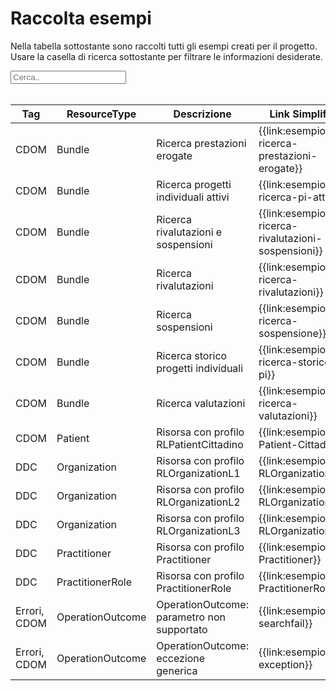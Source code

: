 <html>
  <head>
    <script src="https://ajax.googleapis.com/ajax/libs/jquery/3.6.0/jquery.min.js"></script>
    <script>
      $(document).ready(function () {
        $("#myInput").on("keyup", function () {
          var value = $(this).val().toLowerCase();
          $("#myTable tr").filter(function () {
            $(this).toggle($(this).text().toLowerCase().indexOf(value) > -1);
          });
        });
      });
    </script>
  </head>
  <body>
    <h1>Raccolta esempi</h1>
    <div>
      <p>
        Nella tabella sottostante sono raccolti tutti gli esempi creati per il progetto.
        <br />
        Usare la casella di ricerca sottostante per filtrare le informazioni
        desiderate.
      </p>
      <input id="myInput" type="text" placeholder="Cerca.." />
    </div>
    <br/>
    <table>
      <thead>
        <tr>
          <th>Tag</th>
          <th>ResourceType</th>
          <th>Descrizione</th>
          <th>Link Simplifier</th>
        </tr>
      </thead>
      <tbody id="myTable">
        <tr>
          <td>CDOM</td>
          <td>Bundle</td>
          <td>Ricerca prestazioni erogate</td>
          <td>{{link:esempio-ricerca-prestazioni-erogate}}</td>
        </tr>
        <tr>
          <td>CDOM</td>
          <td>Bundle</td>
          <td>Ricerca progetti individuali attivi</td>
          <td>{{link:esempio-ricerca-pi-attivi}}</td>
        </tr>
        <tr>
          <td>CDOM</td>
          <td>Bundle</td>
          <td>Ricerca rivalutazioni e sospensioni</td>
          <td>{{link:esempio-ricerca-rivalutazioni-sospensioni}}</td>
        </tr>
        <tr>
          <td>CDOM</td>
          <td>Bundle</td>
          <td>Ricerca rivalutazioni</td>
          <td>{{link:esempio-ricerca-rivalutazioni}}</td>
        </tr>
        <tr>
          <td>CDOM</td>
          <td>Bundle</td>
          <td>Ricerca sospensioni</td>
          <td>{{link:esempio-ricerca-sospensione}}</td>
        </tr>
        <tr>
          <td>CDOM</td>
          <td>Bundle</td>
          <td>Ricerca storico progetti individuali</td>
          <td>{{link:esempio-ricerca-storico-pi}}</td>
        </tr>
        <tr>
          <td>CDOM</td>
          <td>Bundle</td>
          <td>Ricerca valutazioni</td>
          <td>{{link:esempio-ricerca-valutazioni}}</td>
        </tr>
        <tr>
          <td>CDOM</td>
          <td>Patient</td>
          <td>Risorsa con profilo RLPatientCittadino</td>
          <td>{{link:esempio-Patient-Cittadino}}</td>
        </tr>
        <tr>
          <td>DDC</td>
          <td>Organization</td>
          <td>Risorsa con profilo RLOrganizationL1</td>
          <td>{{link:esempio-RLOrganizationL1}}</td>
        </tr>
        <tr>
          <td>DDC</td>
          <td>Organization</td>
          <td>Risorsa con profilo RLOrganizationL2</td>
          <td>{{link:esempio-RLOrganizationL2}}</td>
        </tr>
        <tr>
          <td>DDC</td>
          <td>Organization</td>
          <td>Risorsa con profilo RLOrganizationL3</td>
          <td>{{link:esempio-RLOrganizationL3}}</td>
        </tr>
        <tr>
          <td>DDC</td>
          <td>Practitioner</td>
          <td>Risorsa con profilo Practitioner</td>
          <td>{{link:esempio-Practitioner}}</td>
        </tr>
        <tr>
          <td>DDC</td>
          <td>PractitionerRole</td>
          <td>Risorsa con profilo PractitionerRole</td>
          <td>{{link:esempio-PractitionerRole}}</td>
        </tr>
        <tr>
          <td>Errori, CDOM</td>
          <td>OperationOutcome</td>
          <td>OperationOutcome: parametro non supportato</td>
          <td>{{link:esempio-searchfail}}</td>
        </tr>
        <tr>
          <td>Errori, CDOM</td>
          <td>OperationOutcome</td>
          <td>OperationOutcome: eccezione generica</td>
          <td>{{link:esempio-exception}}</td>
        </tr>
      </tbody>
    </table>
  </body>
</html>






